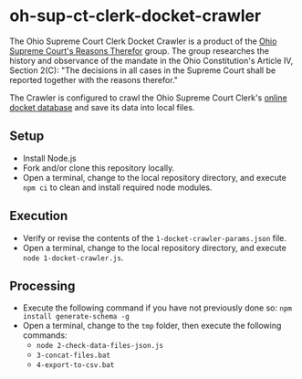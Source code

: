 # oh-sup-ct-clerk-docket-crawler

The Ohio Supreme Court Clerk Docket Crawler is a product of the [Ohio Supreme Court's Reasons Therefor](https://www.zotero.org/groups/2424402/ohio_supreme_courts_reasons_therefor) group.  The group researches the history and observance of the mandate in the Ohio Constitution's Article IV, Section 2(C): "The decisions in all cases in the Supreme Court shall be reported together with the reasons therefor."

The Crawler is configured to crawl the Ohio Supreme Court Clerk's [online docket database](https://www.supremecourt.ohio.gov/Clerk/ecms/#/search) and save its data into local files.

## Setup

* Install Node.js
* Fork and/or clone this repository locally.
* Open a terminal, change to the local repository directory, and execute `npm ci` to clean and install required node modules.

## Execution

* Verify or revise the contents of the `1-docket-crawler-params.json` file.
* Open a terminal, change to the local repository directory, and execute `node 1-docket-crawler.js`.

## Processing

* Execute the following command if you have not previously done so:  `npm install generate-schema -g`
* Open a terminal, change to the `tmp` folder, then execute the following commands:
  * `node 2-check-data-files-json.js`
  * `3-concat-files.bat`
  * `4-export-to-csv.bat`
